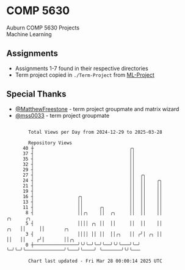 # COMP 5630
Auburn COMP 5630 Projects  
Machine Learning

## Assignments
- Assignments 1-7 found in their respective directories
- Term project copied in `./Term-Project` from [ML-Project](https://github.com/wumphlett/ML-Project)

## Special Thanks
- [@MatthewFreestone](https://github.com/MatthewFreestone) - term project groupmate and matrix wizard
- [@mss0033](https://github.com/mss0033) - term project groupmate

```

        Total Views per Day from 2024-12-29 to 2025-03-28

        Repository Views
      40 ┼                                   ╭╮
      37 ┤                                   ││
      35 ┤                                   ││
      32 ┤                                   ││
      29 ┤                                   ││
      27 ┤                                   ││  ╭╮
      24 ┤                                   ││  ││    ╭╮
      21 ┤                                   ││  ││    ││
      19 ┤                                   ││  ││    ││
      16 ┤                ╭╮                 ││  ││    ││
      13 ┤                ││                 ││  ││    ││
      11 ┤                ││      ╭╮         ││  ││    ││
       8 ┤                ││╭╮    ││  ╭╮     ││  ││    ││                   ╭╮     ╭╮
       5 ┤                ││││ ╭╮ ││  ││     ││  ││    ││              ╭╮   ││     ││       ╭╮
       3 ┤                ││││ ││ ││  ││╭╮   ││ ╭╯│ ╭╮ ││              ││   ││    ╭╯│       ││╭╮
       0 ┼────────────────╯╰╯╰─╯╰─╯╰──╯╰╯╰───╯╰─╯ ╰─╯╰─╯╰──────────────╯╰───╯╰────╯ ╰───────╯╰╯╰───

        Chart last updated - Fri Mar 28 00:00:14 2025 UTC
        
```
